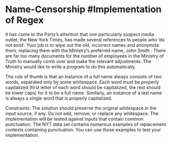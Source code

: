 # Name-Censorship #Implementation of Regex
 It has come to the Party’s attention that one particularly suspect media outlet, the New York Times, has made several references to people who ‘do not exist’. Your job is to wipe out the old, incorrect names and anonymize them, replacing them with the Ministry’s preferred name, John Smith . There are far too many documents for the number of employees in the Ministry of Truth to manually comb over and make the relevant adjustments. The Ministry would like to write a program to do this automatically.
 
The rule of thumb is that an instance of a full name always consists of two words, separated only by some whitespace. Each word must be properly capitalized (first letter of each word should be capitalized, the rest should be lower caps) for it to be a full name. Similarly, an instance of a last name is always a single word that is properly capitalized.

Constraints:
The solution should preserve the original whitespace in the input source, if any. Do not add, remove, or replace any whitespace.
The implementation will be tested against inputs that contain common punctuation. The NYT data set contains numerous examples of replacement contexts containing punctuation. You can use those examples to test your implementation.
